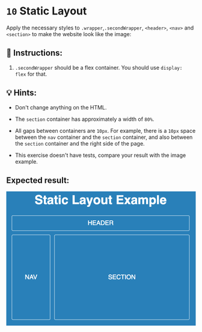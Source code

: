 # `10` Static Layout 

Apply the necessary styles to `.wrapper`,`.secondWrapper`, `<header>`, `<nav>` and `<section>` to make the website look like the image:

## 📝 Instructions:
1. `.secondWrapper` should be a flex container. You should use `display: flex` for that.

## 💡 Hints: 

- Don't change anything on the HTML.

- The `section` container has approximately a width of `80%`.

- All gaps between containers are `10px`. For example, there is a `10px` space between the `nav` container and the `section` container, and also between the `section` container and the right side of the page.

- This exercise doesn't have tests, compare your result with the image example.

## Expected result:

![Static Layout](../../.learn/assets/0B62fyP.png?raw=true)
